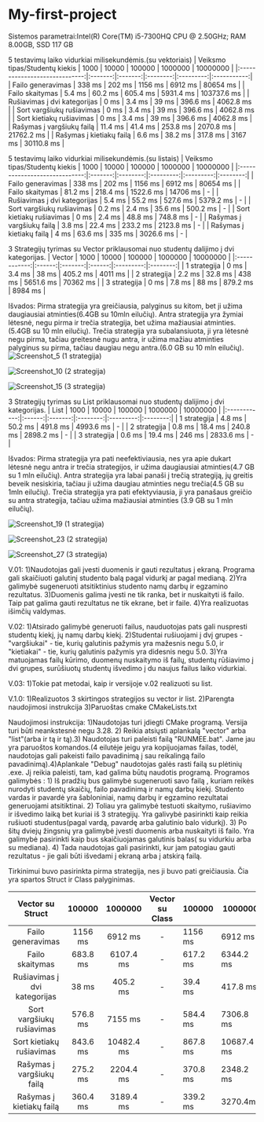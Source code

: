 # My-first-project
Sistemos parametrai:Intel(R) Core(TM) i5-7300HQ CPU @ 2.50GHz; RAM 8.00GB, SSD 117 GB

5 testavimų laiko vidurkiai milisekundėmis.(su vektoriais)
| Veiksmo tipas/Studentų kiekis |   1000  |  10000  |  100000  |  1000000  |   10000000  |
|:-----------------------------:|:-------:|:-------:|:--------:|:---------:|:-----------:|
| Failo generavimas             | 338 ms  | 202 ms  | 1156 ms  | 6912 ms   | 80654 ms    |
| Failo skaitymas               | 5.4 ms  | 60.2 ms | 605.4 ms | 5931.4 ms | 103737.6 ms |
| Rušiavimas į dvi kategorijas  | 0 ms    | 3.4 ms  | 39 ms    | 396.6 ms  | 4062.8 ms   |
| Sort vargšiukų rušiavimas     | 0 ms    | 3.4 ms  | 39 ms    | 396.6 ms  | 4062.8 ms   |
| Sort kietiakų rušiavimas      | 0 ms    | 3.4 ms  | 39 ms    | 396.6 ms  | 4062.8 ms   |
| Rašymas į vargšiukų failą     | 11.4 ms | 41.4 ms | 253.8 ms | 2070.8 ms | 21762.2 ms  |
| Rašymas į kietiakų failą      | 6.6 ms  | 38.2 ms | 317.8 ms | 3167 ms   | 30110.8 ms  |

5 testavimų laiko vidurkiai milisekundėmis.(su listais)
| Veiksmo tipas/Studentų kiekis |   1000  |   10000  |   100000  |  1000000  | 10000000 |
|:-----------------------------:|:-------:|:--------:|:---------:|:---------:|:--------:|
| Failo generavimas             | 338 ms  | 202 ms   | 1156 ms   | 6912 ms   | 80654 ms |
| Failo skaitymas               | 81.2 ms | 218.4 ms | 1522.6 ms | 14706 ms  | -        |
| Rušiavimas į dvi kategorijas  | 5.4 ms  | 55.2 ms  | 527.6 ms  | 5379.2 ms | -        |
| Sort vargšiukų rušiavimas     | 0.2 ms  | 2.4 ms   | 35.6 ms   | 500.2 ms  | -        |
| Sort kietiakų rušiavimas      | 0 ms    | 2.4 ms   | 48.8 ms   | 748.8 ms  | -        |
| Rašymas į vargšiukų failą     | 3.8 ms  | 22.4 ms  | 233.2 ms  | 2123.8 ms | -        |
| Rašymas į kietiakų failą      | 4 ms    | 63.6 ms  | 335 ms    | 3026.6 ms | -        |

3 Strategijų tyrimas su Vector priklausomai nuo studentų dalijimo į dvi kategorijas.
|    Vector    |  1000  |  10000  | 100000 |  1000000  | 10000000 |
|:------------:|:------:|:-------:|:------:|:---------:|:--------:|
| 1 strategija | 0 ms   | 3.4 ms  | 38 ms  | 405.2 ms  | 4011 ms  |
| 2 strategija | 2.2 ms | 32.8 ms | 438 ms | 5651.6 ms | 70362 ms |
| 3 strategija | 0 ms   | 7.8 ms  | 88 ms  | 879.2 ms  | 8984 ms  |

Išvados: Pirma strategija yra greičiausia, palyginus su kitom, bet ji užima daugiausiai atminties(6.4GB su 10mln eilučių).
         Antra strategija yra žymiai lėtesnė, negu pirma ir trečia strategija, bet užima mažiausiai atminties.(5.4GB su 10 mln eilučių).
         Trečia strategija yra subalansiuota, ji yra lėtesnė negu pirma, tačiau greitesnė nugu antra, ir užima mažiau atminties palyginus su pirma, tačiau daugiau negu antra.(6.0 GB su 10 mln eilučių).
![Screenshot_5](https://github.com/ArturAndiukajev/My-first-project/assets/144611797/a96235e9-c962-4540-ab95-04822a535b30) (1 strategija)

![Screenshot_10](https://github.com/ArturAndiukajev/My-first-project/assets/144611797/8236b4b5-e2df-47b5-811d-b25bcdc083b8) (2 strategija)

![Screenshot_15](https://github.com/ArturAndiukajev/My-first-project/assets/144611797/2d940b1b-a7c6-4458-a456-369d949ab515) (3 strategija)


3 Strategijų tyrimas su List priklausomai nuo studentų dalijimo į dvi kategorijas.
|     List     |  1000  |  10000  |  100000  |  1000000  | 10000000 |
|:------------:|:------:|:-------:|:--------:|:---------:|:--------:|
| 1 strategija | 4.8 ms | 50.2 ms | 491.8 ms | 4993.6 ms | -        |
| 2 strategija | 0.8 ms | 18.4 ms | 240.8 ms | 2898.2 ms | -        |
| 3 strategija | 0.6 ms | 19.4 ms | 246 ms   | 2833.6 ms | -        |

Išvados: Pirma strategija yra pati neefektiviausia, nes yra apie dukart lėtesnė negu antra ir trečia strategijos, ir užima daugiausiai atminties(4.7 GB su 1 mln eilučių).
         Antra strategija yra labai panaši į trečią strategiją, jų greitis beveik nesiskiria, tačiau ji užima daugiau atminties negu trečia(4.5 GB su 1mln eilučių).
         Trečia strategija yra pati efektyviausia, ji yra panašaus greičio su antra strategija, tačiau užima mažiausiai atminties (3.9 GB su 1 mln eilučių).

![Screenshot_19](https://github.com/ArturAndiukajev/My-first-project/assets/144611797/0c016500-6e02-4b78-a04c-ca1b47cb91a0) (1 strategija)

![Screenshot_23](https://github.com/ArturAndiukajev/My-first-project/assets/144611797/f6c765c0-81d1-4444-897a-4c1a81fb3311) (2 strategija)

![Screenshot_27](https://github.com/ArturAndiukajev/My-first-project/assets/144611797/3fea1c20-cc96-4cd7-8a4c-12c922d58d92) (3 strategija)

V.01:
1)Naudotojas gali įvesti duomenis ir gauti rezultatus į ekraną. Programa gali skaičiuoti galutinį studento balą pagal vidurkį ar pagal medianą.
2)Yra galimybė sugeneruoti atsitiktinius studento namų darbų ir egzamino rezultatus.
3)Duomenis galima įvesti ne tik ranka,  bet ir nuskaityti iš failo. Taip pat galima gauti rezultatus ne tik ekrane, bet ir faile.
4)Yra realizuotas išimčių valdymas.

V.02:
1)Atsirado galimybė generuoti failus, nauduotojas pats gali nuspresti studentų kiekį, jų namų darbų kiekį.
2)Studentai rušiuojami į dvį grupes - "vargšiukai" - tie, kurių galutinis pažymis yra mažesnis negu 5.0,  ir "kietiakai" - tie, kurių galutinis pažymis yra didesnis negu 5.0.
3)Yra matuojamas failų kūrimo, duomenų nuskaitymo iš failų, studentų rūšiavimo į dvi grupes, surūšiuotų studentų išvedimo į du naujus failus laiko vidurkiai.

V.03:
1)Tokie pat metodai, kaip ir versijoje v.02 realizuoti su list.

V.1.0:
1)Realizuotos 3 skirtingos strategijos su vector ir list.
2)Parengta naudojimosi instrukcija
3)Paruoštas cmake CMakeLists.txt 

Naudojimosi instrukcija: 1)Naudotojas turi įdiegti CMake programą. Versija turi būti neankstesnė negu 3.28. 2) Reikia atsiųsti aplankalą "vector" arba "list"(arba ir tą ir tą).3) Naudotojas turi paleisti failą "RUNMEE.bat". Jame jau yra paruoštos komandos.(4 eilutėje jeigu yra kopijuojamas failas, todėl, naudotojas gali pakeisti failo pavadinimą į sau reikalingą failo pavadinimą).4)Aplankale "Debug" naudotojas galės rasti failą su plėtinių .exe. Jį reikia paleisti, tam, kad galima būtų naudotis programą.
Programos galimybės : 1) Iš pradžių bus galimybė sugeneruoti savo failą , kuriam reikės nurodyti studentų skaičių, failo pavadinimą ir namų darbų kiekį. Studento vardas ir pavardė yra šabloniniai, namų darbų ir egzamino rezultatai generuojami atsitiktinai. 2) Toliau yra galimybė testuoti skaitymo, rušiavimo ir išvedimo laiką bet kuriai iš 3 strategijų. Yra galivybė pasirinkti kaip reikia rušiuoti studentus(pagal vardą, pavardę arba galutinio balo vidurkį). 3) Po šitų dviejų žingsnių yra galimybė įvesti duomenis arba nuskaityti iš failo. Yra galimybė pasirinkti kaip bus skaičiuojamas galutinis balas( su vidurkiu arba su mediana). 4) Tada naudotojas gali pasirinkti, kur jam patogiau gauti rezultatus - jie gali būti išvedami į ekraną arba į atskirą failą.

Tirkinimui buvo pasirinkta pirma strategija, nes ji buvo pati greičiausia. Čia yra spartos Struct ir Class palyginimas.

|       Vector su Struct       |  100000  |   1000000  | Vector su Class | 100000   | 1000000    |
|:----------------------------:|:--------:|:----------:|:---------------:|----------|------------|
| Failo generavimas            | 1156 ms  | 6912 ms    | -               | 1156 ms  | 6912 ms    |
| Failo skaitymas              | 683.8 ms | 6107.4 ms  | -               | 617.2 ms | 6344.2 ms  |
| Rušiavimas į dvi kategorijas | 38 ms    | 405.2 ms   | -               | 39.4 ms  | 417.8 ms   |
| Sort vargšiukų rušiavimas    | 576.8 ms | 7155 ms    | -               | 584.4 ms | 7306.8 ms  |
| Sort kietiakų rušiavimas     | 843.6 ms | 10482.4 ms | -               | 867.8 ms | 10687.4 ms |
| Rašymas į vargšiukų failą    | 275.2 ms | 2204.4 ms  | -               | 370.8 ms | 2348.2 ms  |
| Rašymas į kietiakų failą     | 360.4 ms | 3189.4 ms  | -               | 339.2 ms | 3270.4ms   |



